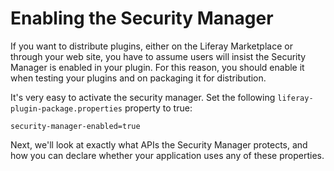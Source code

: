 # Enabling the Security Manager

If you want to distribute plugins, either on the Liferay Marketplace or through
your web site, you have to assume users will insist the Security Manager is
enabled in your plugin. For this reason, you should enable it when testing your
plugins and on packaging it for distribution. 

It's very easy to activate the security manager. Set the following
`liferay-plugin-package.properties` property to true: 

	security-manager-enabled=true

Next, we'll look at exactly what APIs the Security Manager protects, and how you
can declare whether your application uses any of these properties. 
